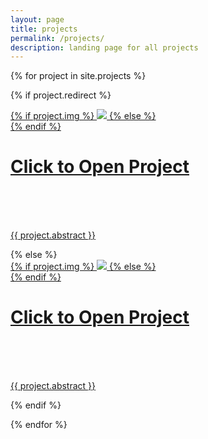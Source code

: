 ```yaml
---
layout: page
title: projects
permalink: /projects/
description: landing page for all projects
---
```


{% for project in site.projects %}

{% if project.redirect %}
<div class="project">
    <div class="thumbnail">
        <a href="{{ project.redirect }}" target="_blank">
        {% if project.img %}
        <img class="thumbnail" src="{{ project.img }}"/>
        {% else %}
        <div class="thumbnail blankbox"></div>
        {% endif %}    
        <span>
            <h1>Click to Open Project</h1>
            <br/>
            <br/>
            <br/>
            <p>{{ project.abstract }}</p>
        </span>
        </a>
    </div>
</div>
{% else %}

<div class="project ">
    <div class="thumbnail">
        <a href="{{ site.baseurl }}{{ project.url }}">
        {% if project.img %}
        <img class="thumbnail" src="{{ project.img }}"/>
        {% else %}
        <div class="thumbnail blankbox"></div>
        {% endif %}    
        <span>
            <h1>Click to Open Project</h1>
            <br/>
            <br/>
            <br/>
            <p>{{ project.abstract }}</p>
        </span>
        </a>
    </div>
</div>

{% endif %}

{% endfor %}

